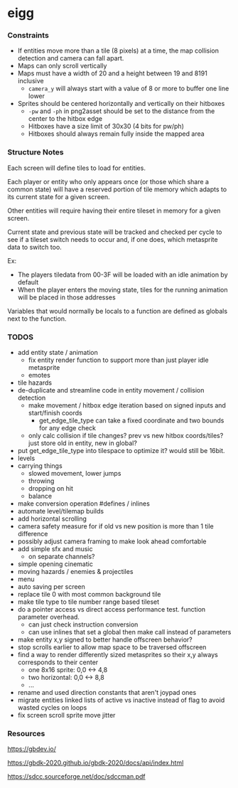 # eigg

### Constraints

* If entities move more than a tile (8 pixels) at a time, the map collision detection
and camera can fall apart.
* Maps can only scroll vertically
* Maps must have a width of 20 and a height between 19 and 8191 inclusive
  * `camera_y` will always start with a value of 8 or more to buffer one line lower
* Sprites should be centered horizontally and vertically on their hitboxes
  * `-pw` and `-ph` in png2asset should be set to the distance from the center to the hitbox edge
  * Hitboxes have a size limit of 30x30 (4 bits for pw/ph)
  * Hitboxes should always remain fully inside the mapped area 

### Structure Notes

Each screen will define tiles to load for entities.

Each player or entity who only appears once (or those which share a common state) will have a 
reserved portion of tile memory which adapts to its current state for a given screen.

Other entities will require having their entire tileset in memory for a given screen.

Current state and previous state will be tracked and checked per cycle to see if a tileset 
switch needs to occur and, if one does, which metasprite data to switch too. 

Ex:
* The players tiledata from 00-3F will be loaded with an idle animation by default
* When the player enters the moving state, tiles for the running animation will be placed in 
those addresses

Variables that would normally be locals to a function are defined as globals next to the function.

### TODOS

* add entity state / animation
  * fix entity render function to support more than just player idle metasprite
  * emotes
* tile hazards
* de-duplicate and streamline code in entity movement / collision detection
  * make movement / hitbox edge iteration based on signed inputs and start/finish coords
    * get_edge_tile_type can take a fixed coordinate and two bounds for any edge check
  * only calc collision if tile changes? prev vs new hitbox coords/tiles? just store old in entity, new in global?
* put get_edge_tile_type into tilespace to optimize it? would still be 16bit.
* levels
* carrying things
    * slowed movement, lower jumps
    * throwing
    * dropping on hit
    * balance
* make conversion operation #defines / inlines
* automate level/tilemap builds
* add horizontal scrolling
* camera safety measure for if old vs new position is more than 1 tile difference
* possibly adjust camera framing to make look ahead comfortable
* add simple sfx and music
  * on separate channels?
* simple opening cinematic
* moving hazards / enemies & projectiles
* menu
* auto saving per screen
* replace tile 0 with most common background tile
* make tile type to tile number range based tileset
* do a pointer access vs direct access performance test. function parameter overhead.
  * can just check instruction conversion
  * can use inlines that set a global then make call instead of parameters
* make entity x,y signed to better handle offscreen behavior?
* stop scrolls earlier to allow map space to be traversed offscreen
* find a way to render differently sized metasprites so their x,y always corresponds to their center
  * one 8x16 sprite: 0,0 <-> 4,8
  * two horizontal:  0,0 <-> 8,8
  * ...
* rename and used direction constants that aren't joypad ones
* migrate entities linked lists of active vs inactive instead of flag to avoid wasted cycles on loops
* fix screen scroll sprite move jitter

### Resources

https://gbdev.io/

https://gbdk-2020.github.io/gbdk-2020/docs/api/index.html

https://sdcc.sourceforge.net/doc/sdccman.pdf
